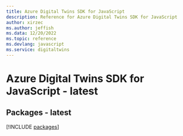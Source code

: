 ```yaml
---
title: Azure Digital Twins SDK for JavaScript
description: Reference for Azure Digital Twins SDK for JavaScript
author: xirzec
ms.author: jeffish
ms.data: 12/20/2022
ms.topic: reference
ms.devlang: javascript
ms.service: digitaltwins
---
```

# Azure Digital Twins SDK for JavaScript - latest
## Packages - latest
[!INCLUDE [packages](digital-twins-index.md)]